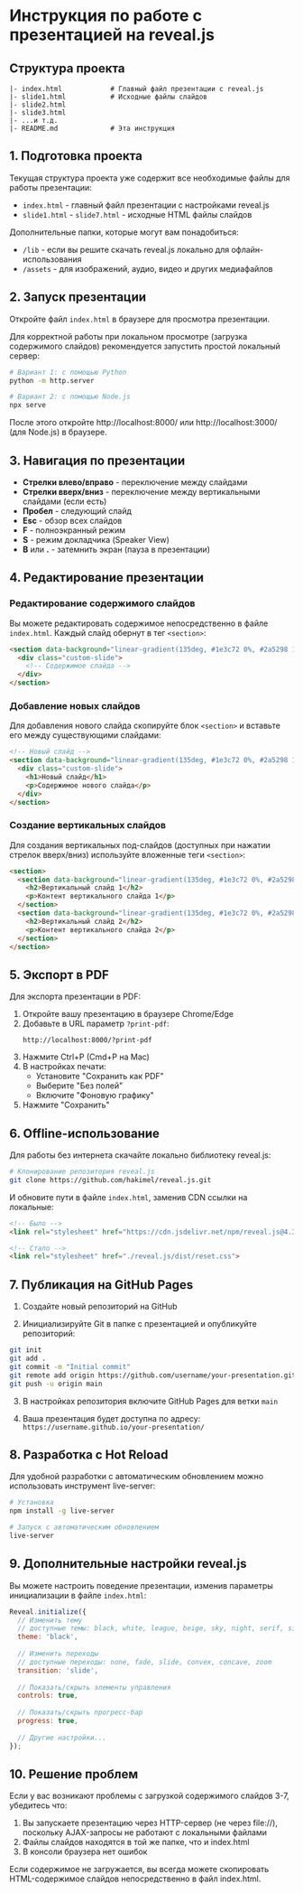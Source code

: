 # Инструкция по работе с презентацией на reveal.js

## Структура проекта

```
|- index.html            # Главный файл презентации с reveal.js
|- slide1.html           # Исходные файлы слайдов
|- slide2.html
|- slide3.html
|- ...и т.д.
|- README.md             # Эта инструкция
```

## 1. Подготовка проекта

Текущая структура проекта уже содержит все необходимые файлы для работы презентации:
- `index.html` - главный файл презентации с настройками reveal.js
- `slide1.html` - `slide7.html` - исходные HTML файлы слайдов

Дополнительные папки, которые могут вам понадобиться:
- `/lib` - если вы решите скачать reveal.js локально для офлайн-использования
- `/assets` - для изображений, аудио, видео и других медиафайлов  

## 2. Запуск презентации

Откройте файл `index.html` в браузере для просмотра презентации.

Для корректной работы при локальном просмотре (загрузка содержимого слайдов) рекомендуется запустить простой локальный сервер:

```bash
# Вариант 1: с помощью Python
python -m http.server

# Вариант 2: с помощью Node.js
npx serve
```

После этого откройте http://localhost:8000/ или http://localhost:3000/ (для Node.js) в браузере.

## 3. Навигация по презентации

- **Стрелки влево/вправо** - переключение между слайдами
- **Стрелки вверх/вниз** - переключение между вертикальными слайдами (если есть)
- **Пробел** - следующий слайд
- **Esc** - обзор всех слайдов
- **F** - полноэкранный режим
- **S** - режим докладчика (Speaker View)
- **B** или **.** - затемнить экран (пауза в презентации)

## 4. Редактирование презентации

### Редактирование содержимого слайдов

Вы можете редактировать содержимое непосредственно в файле `index.html`. Каждый слайд обернут в тег `<section>`:

```html
<section data-background="linear-gradient(135deg, #1e3c72 0%, #2a5298 100%)">
  <div class="custom-slide">
    <!-- Содержимое слайда -->
  </div>
</section>
```

### Добавление новых слайдов

Для добавления нового слайда скопируйте блок `<section>` и вставьте его между существующими слайдами:

```html
<!-- Новый слайд -->
<section data-background="linear-gradient(135deg, #1e3c72 0%, #2a5298 100%)">
  <div class="custom-slide">
    <h1>Новый слайд</h1>
    <p>Содержимое нового слайда</p>
  </div>
</section>
```

### Создание вертикальных слайдов

Для создания вертикальных под-слайдов (доступных при нажатии стрелок вверх/вниз) используйте вложенные теги `<section>`:

```html
<section>
  <section data-background="linear-gradient(135deg, #1e3c72 0%, #2a5298 100%)">
    <h2>Вертикальный слайд 1</h2>
    <p>Контент вертикального слайда 1</p>
  </section>
  <section data-background="linear-gradient(135deg, #1e3c72 0%, #2a5298 100%)">
    <h2>Вертикальный слайд 2</h2>
    <p>Контент вертикального слайда 2</p>
  </section>
</section>
```

## 5. Экспорт в PDF

Для экспорта презентации в PDF:

1. Откройте вашу презентацию в браузере Chrome/Edge
2. Добавьте в URL параметр `?print-pdf`:
   ```
   http://localhost:8000/?print-pdf
   ```
3. Нажмите Ctrl+P (Cmd+P на Mac)
4. В настройках печати:
   - Установите "Сохранить как PDF"
   - Выберите "Без полей"
   - Включите "Фоновую графику"
5. Нажмите "Сохранить"

## 6. Offline-использование

Для работы без интернета скачайте локально библиотеку reveal.js:

```bash
# Клонирование репозитория reveal.js
git clone https://github.com/hakimel/reveal.js.git
```

И обновите пути в файле `index.html`, заменив CDN ссылки на локальные:

```html
<!-- Было -->
<link rel="stylesheet" href="https://cdn.jsdelivr.net/npm/reveal.js@4.3.1/dist/reset.css">

<!-- Стало -->
<link rel="stylesheet" href="./reveal.js/dist/reset.css">
```

## 7. Публикация на GitHub Pages

1. Создайте новый репозиторий на GitHub

2. Инициализируйте Git в папке с презентацией и опубликуйте репозиторий:

```bash
git init
git add .
git commit -m "Initial commit"
git remote add origin https://github.com/username/your-presentation.git
git push -u origin main
```

3. В настройках репозитория включите GitHub Pages для ветки `main`

4. Ваша презентация будет доступна по адресу: `https://username.github.io/your-presentation/`

## 8. Разработка с Hot Reload

Для удобной разработки с автоматическим обновлением можно использовать инструмент live-server:

```bash
# Установка
npm install -g live-server

# Запуск с автоматическим обновлением
live-server
```

## 9. Дополнительные настройки reveal.js

Вы можете настроить поведение презентации, изменив параметры инициализации в файле `index.html`:

```javascript
Reveal.initialize({
  // Изменить тему
  // доступные темы: black, white, league, beige, sky, night, serif, simple, solarized, blood, moon
  theme: 'black',
  
  // Изменить переходы
  // доступные переходы: none, fade, slide, convex, concave, zoom
  transition: 'slide',
  
  // Показать/скрыть элементы управления
  controls: true,
  
  // Показать/скрыть прогресс-бар
  progress: true,
  
  // Другие настройки...
});
```

## 10. Решение проблем

Если у вас возникают проблемы с загрузкой содержимого слайдов 3-7, убедитесь что:

1. Вы запускаете презентацию через HTTP-сервер (не через file://), поскольку AJAX-запросы не работают с локальными файлами
2. Файлы слайдов находятся в той же папке, что и index.html
3. В консоли браузера нет ошибок

Если содержимое не загружается, вы всегда можете скопировать HTML-содержимое слайдов непосредственно в файл index.html.
